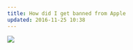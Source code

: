 ```yaml
---
title: How did I get banned from Apple
updated: 2016-11-25 10:38
---
```


<img src="http://www.hullsdrivein.com/wp-content/uploads/2015/01/COMING-SOON.jpg"/>
